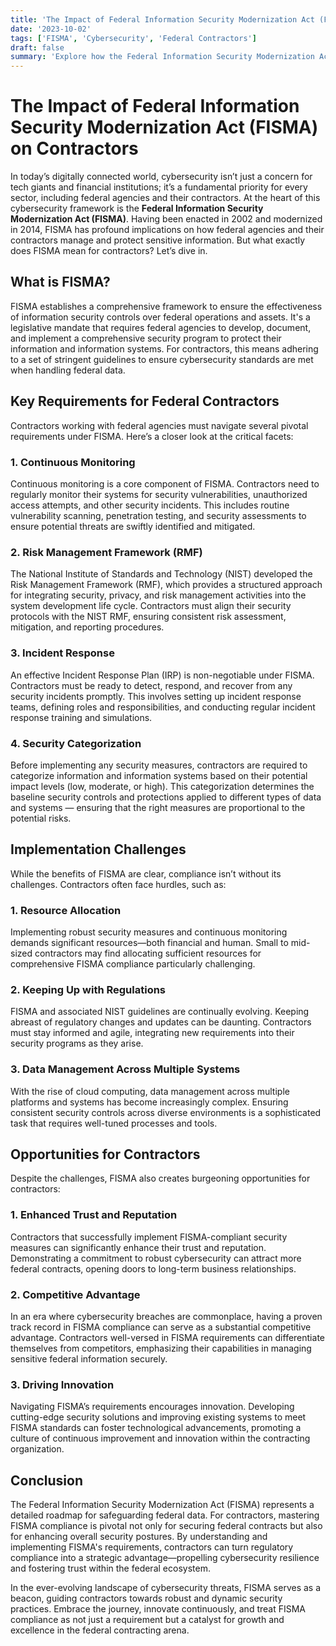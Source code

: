```yaml
---
title: 'The Impact of Federal Information Security Modernization Act (FISMA) on Contractors'
date: '2023-10-02'
tags: ['FISMA', 'Cybersecurity', 'Federal Contractors']
draft: false
summary: 'Explore how the Federal Information Security Modernization Act (FISMA) influences contractors working with federal agencies. From compliance to implementation, discover the key facets and burgeoning opportunities in federal cybersecurity mandates.'
---
```


# The Impact of Federal Information Security Modernization Act (FISMA) on Contractors

In today’s digitally connected world, cybersecurity isn’t just a concern for tech giants and financial institutions; it’s a fundamental priority for every sector, including federal agencies and their contractors. At the heart of this cybersecurity framework is the **Federal Information Security Modernization Act (FISMA)**. Having been enacted in 2002 and modernized in 2014, FISMA has profound implications on how federal agencies and their contractors manage and protect sensitive information. But what exactly does FISMA mean for contractors? Let’s dive in.

## What is FISMA?

FISMA establishes a comprehensive framework to ensure the effectiveness of information security controls over federal operations and assets. It's a legislative mandate that requires federal agencies to develop, document, and implement a comprehensive security program to protect their information and information systems. For contractors, this means adhering to a set of stringent guidelines to ensure cybersecurity standards are met when handling federal data.

## Key Requirements for Federal Contractors

Contractors working with federal agencies must navigate several pivotal requirements under FISMA. Here’s a closer look at the critical facets:

### 1. Continuous Monitoring

Continuous monitoring is a core component of FISMA. Contractors need to regularly monitor their systems for security vulnerabilities, unauthorized access attempts, and other security incidents. This includes routine vulnerability scanning, penetration testing, and security assessments to ensure potential threats are swiftly identified and mitigated.

### 2. Risk Management Framework (RMF)

The National Institute of Standards and Technology (NIST) developed the Risk Management Framework (RMF), which provides a structured approach for integrating security, privacy, and risk management activities into the system development life cycle. Contractors must align their security protocols with the NIST RMF, ensuring consistent risk assessment, mitigation, and reporting procedures.

### 3. Incident Response

An effective Incident Response Plan (IRP) is non-negotiable under FISMA. Contractors must be ready to detect, respond, and recover from any security incidents promptly. This involves setting up incident response teams, defining roles and responsibilities, and conducting regular incident response training and simulations.

### 4. Security Categorization

Before implementing any security measures, contractors are required to categorize information and information systems based on their potential impact levels (low, moderate, or high). This categorization determines the baseline security controls and protections applied to different types of data and systems — ensuring that the right measures are proportional to the potential risks.

## Implementation Challenges

While the benefits of FISMA are clear, compliance isn’t without its challenges. Contractors often face hurdles, such as:

### 1. Resource Allocation

Implementing robust security measures and continuous monitoring demands significant resources—both financial and human. Small to mid-sized contractors may find allocating sufficient resources for comprehensive FISMA compliance particularly challenging.

### 2. Keeping Up with Regulations

FISMA and associated NIST guidelines are continually evolving. Keeping abreast of regulatory changes and updates can be daunting. Contractors must stay informed and agile, integrating new requirements into their security programs as they arise.

### 3. Data Management Across Multiple Systems

With the rise of cloud computing, data management across multiple platforms and systems has become increasingly complex. Ensuring consistent security controls across diverse environments is a sophisticated task that requires well-tuned processes and tools.

## Opportunities for Contractors

Despite the challenges, FISMA also creates burgeoning opportunities for contractors:

### 1. Enhanced Trust and Reputation

Contractors that successfully implement FISMA-compliant security measures can significantly enhance their trust and reputation. Demonstrating a commitment to robust cybersecurity can attract more federal contracts, opening doors to long-term business relationships.

### 2. Competitive Advantage

In an era where cybersecurity breaches are commonplace, having a proven track record in FISMA compliance can serve as a substantial competitive advantage. Contractors well-versed in FISMA requirements can differentiate themselves from competitors, emphasizing their capabilities in managing sensitive federal information securely.

### 3. Driving Innovation

Navigating FISMA’s requirements encourages innovation. Developing cutting-edge security solutions and improving existing systems to meet FISMA standards can foster technological advancements, promoting a culture of continuous improvement and innovation within the contracting organization.

## Conclusion

The Federal Information Security Modernization Act (FISMA) represents a detailed roadmap for safeguarding federal data. For contractors, mastering FISMA compliance is pivotal not only for securing federal contracts but also for enhancing overall security postures. By understanding and implementing FISMA's requirements, contractors can turn regulatory compliance into a strategic advantage—propelling cybersecurity resilience and fostering trust within the federal ecosystem.

In the ever-evolving landscape of cybersecurity threats, FISMA serves as a beacon, guiding contractors towards robust and dynamic security practices. Embrace the journey, innovate continuously, and treat FISMA compliance as not just a requirement but a catalyst for growth and excellence in the federal contracting arena.
